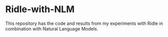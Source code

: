 # Ridle-with-NLM
This repository has the code and results from my experiments with Ridle in combination with Natural Language Models.
